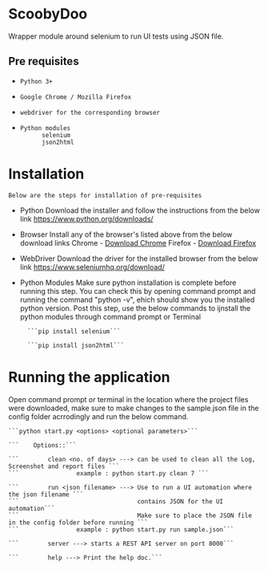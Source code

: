 # ScoobyDoo

  Wrapper module around selenium to run UI tests using JSON file.

## Pre requisites
-     Python 3+
-     Google Chrome / Mozilla Firefox
-     webdriver for the corresponding browser
-     Python modules
			selenium
			json2html

# Installation
    Below are the steps for installation of pre-requisites
 -   Python
       Download the installer and follow the instructions from the below link
       https://www.python.org/downloads/
 -   Browser
      Install any of the browser's listed above from the below download links 
        Chrome - [Download Chrome](https://www.google.com/chrome/?brand=CHBD&gclid=CjwKCAjwqZPrBRBnEiwAmNJsNuq7wJZgp3ir39s5Bkq5BdenH8xoo_6Tb75mPoB0B-etcOrPaCCPoRoC1-EQAvD_BwE&gclsrc=aw.ds)
        Firefox - [Download Firefox](https://www.mozilla.org/en-US/firefox/all/#product-desktop-release)
		
- WebDriver
    Download the driver for the installed browser from the below link
	https://www.seleniumhq.org/download/


- Python Modules
Make sure python installation is complete before running this step. You can check this by opening command prompt and running the command "python -v", ehich should show you the installed python version. Post this step, use the below commands to ijnstall the python modules through command prompt or Terminal

		```pip install selenium```

		```pip install json2html```
# Running the application
Open command prompt or terminal in the location where the project files were downloaded, make sure to make changes to the sample.json file in the config folder acrrodingly and run the below command.

	```python start.py <options> <optional parameters>```

    ```    Options::```

    ```        clean <no. of days> ---> can be used to clean all the Log, Screenshot and report files ```
    ```                example : python start.py clean 7 ```

    ```        run <json filename> ---> Use to run a UI automation where the json filename ```
    ```                                 contains JSON for the UI automation```
    ```                                 Make sure to place the JSON file in the config folder before running ```
    ```                example : python start.py run sample.json```

    ```        server ---> starts a REST API server on port 8000```
    
    ```        help ---> Print the help doc.```
    
